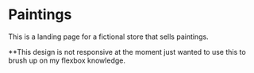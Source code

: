 # Paintings
This is a landing page for a fictional store that sells paintings.

**This design is not responsive at the moment just wanted to use this to brush up on my flexbox knowledge.
